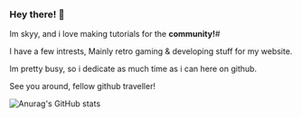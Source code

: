 ### Hey there! 👋

Im skyy, and i love making tutorials for the **community!**#

I have a few intrests, Mainly retro gaming & developing stuff for my website.

Im pretty busy, so i dedicate as much time as i can here on github.

See you around, fellow github traveller!

![Anurag's GitHub stats](https://github-readme-stats.vercel.app/api?username=skyyhub81&show_icons=true&theme=radical)
